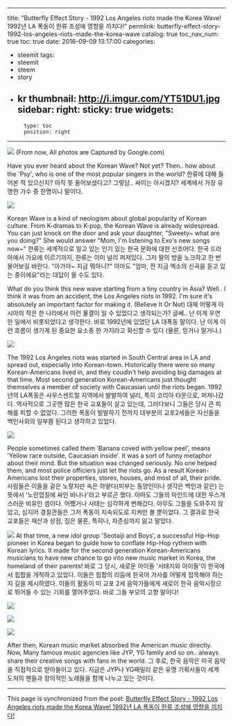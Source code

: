 
---
title: "Butterfly Effect Story - 1992 Los Angeles riots made the Korea Wave! 1992년 LA 폭동이 한류 조성에 영향을 끼치다!"
permlink: butterfly-effect-story-1992-los-angeles-riots-made-the-korea-wave
catalog: true
toc_nav_num: true
toc: true
date: 2016-09-09 13:17:00
categories:
- steemit
tags:
- steemit
- steem
- story
- kr
thumbnail: http://i.imgur.com/YT51DU1.jpg
sidebar:
    right:
        sticky: true
widgets:
    -
        type: toc
        position: right
---


![](http://i.imgur.com/YT51DU1.jpg)
(From now, All photos are Captured by Google.com)

Have you ever heard about the Korean Wave? Not yet? Then.. how about the 'Psy', who is one of the most popular singers in the world?
한류에 대해 들어본 적 있으신지? 아직 못 들어보셨다고? 그렇담.. 싸이는 아시겠지? 세계에서 가장 유명한 가수 중 한명이니 말이다.

![](http://i.imgur.com/ijun7jP.jpg)

Korean Wave is a kind of neologism about global popularity of Korean culture. From K-dramas to K-pop, the Korean Wave is already widespread. You can just knock on the door and ask your daughter, "Sweety~ what are you doing?" She would answer "Mom, I'm listening to Exo's new songs now~"
한류는 세계적으로 일고 있는 인기 있는 한국 문화에 대한 신조어다. 한국 드라마에서 가요에 이르기까지, 한류는 이미 널리 퍼져있다. 그저 딸의 방을 노크하고 한 번 물어보길 바란다. "아가야~ 지금 뭐하니?" 아마도 "엄마, 전 지금 엑소의 신곡을 듣고 있는 중이에요"라는 대답이 올 수도 있다.

What do you think this new wave starting from a tiny country in Asia? Well.. I think it was from an accident, the Los Angeles riots in 1992. I'm sure it's absolutely an important factor for making it. (Believe It Or Not)
대체 어떻게 아시아의 작은 한 나라에서 이런 물결이 일 수 있었다고 생각되는가? 글쎄.. 난 이게 우연한 일에서 비롯되었다고 생각한다. 바로 1992년에 있었던 LA 대폭동 말이다. 난 이게 이런 흐름이 생기게 된 중요한 요소중 한 가지라고 확신할 수 있다 (물론, 믿거나 말거나.)

![](http://i.imgur.com/EqorQaa.jpg)

The 1992 Los Angeles riots was started in South Central area in LA and spread out, especially into Korean-town. Historically there were so many Korean-Americans lived in, and they coudln't help avoiding  big damages at that time. Most second generation Korean-Americans just thought themselves  a member of society with Caucasian until the riots began.
1992년의 LA폭동은 사우스센트럴 지역에서 발발하여 널리, 특히 코리아 타운으로, 퍼져나갔다. 역사적으로 그곳엔 많은 한국 교포들이 살고 있는데, 그러다보니 그들은 당시 큰 피해를 피할 수 없었다. 그러한 폭동이 발발하기 전까지 대부분의 교포2세들은 자신들을 백인사회의 일부쯤 된다고 생각하고 있었다.

![](http://i.imgur.com/CoGyELg.jpg)

 People sometimes called them 'Banana coved with yellow peel', means 'Yellow race outside, Caucasian inside'. It was a sort of funny metaphor about their mind. But the situation was changed seriously. No one helped them, and most police officiers just let the riots go. As a result Korean-Americans lost their properties, stores, houses, and most of all, their pride.
사람들은 이들을 겉은 노랗지만 속은 하얗다(피부는 동양인이나 생각은 백인과 같은) 는 뜻에서 '노란껍질에 싸인 바나나'라고 부르곤 했다. 아마도 그들의 마인드에 대한 우스개스러운 비유인 셈이다. 어쨌거나 사태는 심각하게 변해갔다. 아무도 그들을 도와주지 않았고, 심지어 경찰관들은 그저 폭동이 지속되도로 지켜만 볼 뿐이었다. 그 결과로 한국 교포들은 재산과 상점, 집은 물론, 특히나, 자존심까지 잃고 말았다.


![](http://i.imgur.com/oVv7lim.jpg)
At that time, a new idol group 'Seotaiji and Boys', a successful Hip-Hop pioneer in Korea began to guide how to conflate Hip-Hop rythem with Korean lyrics. It made for the second generation Korean-Americans musicians to have new chance to go into new music market in Korea, the homeland of their parents!
바로 그 당시, 새로운 아이돌 '서태지와 아이들'이 한국에서 힙합을 개척하고 있었다. 이들은 힙합의 리듬에 한국어 가사를 어떻게 접목해야 하는지 길을 제시하였다. 이들의 활동이 미 교포 2세 음악가들에게 새로이 한국 음악시장으로 뛰어들 수 있는 기회를 열어주었다. 바로 그들 부모의 고향 말이다!

![](http://i.imgur.com/2meN5Dk.jpg)

![](http://i.imgur.com/nIe1y0a.jpg)

![](http://i.imgur.com/xxpV0aE.jpg)

After then, Korean music market absorbed the American music directly.  Now, Many famous music agencies like JYP, YG family and so on.. always share their creative songs with fans in the world.
그 후로, 한국 음악은 미국 음악을 직접적으로 받아들이고 있다. 지금은 JYP나 YG패밀리 같은 유명 기획사들이 세계 도처의 팬들과 창의적인 노래들을 함께 나누고 있는 것이다.

- - -

This page is synchronized from the post: [Butterfly Effect Story - 1992 Los Angeles riots made the Korea Wave! 1992년 LA 폭동이 한류 조성에 영향을 끼치다!](https://steemit.com/@jack8831/butterfly-effect-story-1992-los-angeles-riots-made-the-korea-wave)
